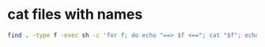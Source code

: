 # cat files with names

```bash
find . -type f -exec sh -c 'for f; do echo "==> $f <=="; cat "$f"; echo; done' _ {} +
```

